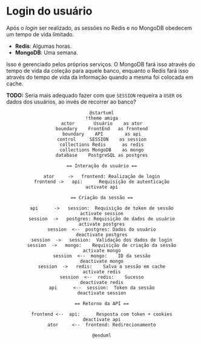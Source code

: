 # Login do usuário

Após o _login_ ser realizado, as sessões no Redis e no MongoDB obedecem um tempo
de vida limitado.

- **Redis**: Algumas horas.
- **MongoDB**: Uma semana.

Isso é gerenciado pelos próprios serviços. O MongoDB fará isso através do tempo
de vida da coleção para aquele banco, enquanto o Redis fará isso através do
tempo de vida da informação quando a mesma foi colocada em cache.

**TODO:** Seria mais adequado fazer com que `SESSION` requeira a `USER` os
dados dos usuários, ao invés de recorrer ao banco?

<center>

```plantuml
@startuml
!theme amiga
actor       Usuário    as ator
boundary    FrontEnd   as frontend
boundary    API        as api
control     SESSION    as session
collections Redis      as redis
collections MongoDB    as mongo
database    PostgreSQL as postgres

== Interação do usuário ==

ator     ->   frontend: Realização de login
frontend ->   api:      Requisição de autenticação
activate api

== Criação da sessão ==

api      ->   session:  Requisição de token de sessão
activate session
session  ->   postgres: Requisição de dados de usuário
activate postgres
session  <--  postgres: Dados do usuário
deactivate postgres
session  ->   session:  Validação dos dados de login
session  ->   mongo:    Requisição de criação da sessão
activate mongo
session  <--  mongo:    ID da sessão
deactivate mongo
session  ->   redis:    Salva a sessão em cache
activate redis
session  <--  redis:    Sucesso
deactivate redis
api      <--  session:  Token da sessão
deactivate session

== Retorno da API ==

frontend <--  api:      Resposta com token + cookies
deactivate api
ator     <--  frontend: Redirecionamento

@enduml
```

</center>

